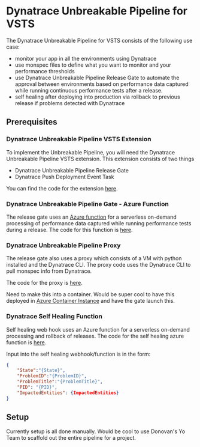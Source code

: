 # Dynatrace Unbreakable Pipeline for VSTS

The Dynatrace Unbreakable Pipeline for VSTS consists of the following use case:

- monitor your app in all the environments using Dynatrace
- use monspec files to define what you want to monitor and your performance thresholds
- use Dynatrace Unbreakable Pipeline Release Gate to automate the approval between environments based on performance data captured while running continuous performance tests after a release.
- self healing after deploying into production via rollback to previous release if problems detected with Dynatrace

## Prerequisites

### Dynatrace Unbreakable Pipeline VSTS Extension
To implement the Unbreakable Pipeline, you will need the Dynatrace Unbreakable Pipeline VSTS extension. This extension consists of two things

- Dynatrace Unbreakable Pipeline Release Gate
- Dynatrace Push Deployment Event Task

You can find the code for the extension [here](https://github.com/dynatrace-innovationlab/unbreakable-pipeline-vsts/tree/master/UnbreakablePipelineVSTSExtension).

### Dynatrace Unbreakable Pipeline Gate - Azure Function

The release gate uses an [Azure function](https://azure.microsoft.com/en-us/services/functions/) for a serverless on-demand processing of performance data captured while running performance tests during a release. The code for this function is [here](https://github.com/dynatrace-innovationlab/unbreakable-pipeline-vsts/tree/master/UnbreakablePipelineGate/DynatraceUnbreakablePipelineFunction).

### Dynatrace Unbreakable Pipeline Proxy

The release gate also uses a proxy which consists of a VM with python installed and the Dynatrace CLI. The proxy code uses the Dynatrace CLI to pull monspec info from Dynatrace.

The code for the proxy is [here](https://github.com/dynatrace-innovationlab/unbreakable-pipeline-vsts/tree/master/UnbreakablePipelineProxy).

Need to make this into a container. Would be super cool to have this deployed in [Azure Container Instance](https://azure.microsoft.com/en-us/services/container-instances/) and have the gate launch this.

### Dynatrace Self Healing Function

Self healing web hook uses an Azure function for a serverless on-demand processing and rollback of releases. The code for the self healing azure function is [here](https://github.com/dynatrace-innovationlab/unbreakable-pipeline-vsts/tree/master/UnbreakablePipelineGate
).

Input into the self healing webhook/function is in the form:

```json
{
    "State":"{State}",
    "ProblemID":"{ProblemID}",
    "ProblemTitle":"{ProblemTitle}",
    "PID": "{PID}",
    "ImpactedEntities": {ImpactedEntities}
}
```


## Setup
Currently setup is all done manually. Would be cool to use Donovan's Yo Team to scaffold out the entire pipeline for a project.